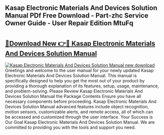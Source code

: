 ## Kasap Electronic Materials And Devices Solution Manual PDf Free Download - Part-zhc Service Owner Guide - User Repair Edition MtuFq

# <h2><a href="http://bc47198.oget.top/?id=Kasap+Electronic+Materials+And+Devices+Solution+Manual">🔗Download New 👉🔴 Kasap Electronic Materials And Devices Solution Manual</a></h2>

[![Kasap Electronic Materials And Devices Solution Manual new download](https://i.imgur.com/5g1atiW.png)](http://bc47198.oget.top/?id=Kasap+Electronic+Materials+And+Devices+Solution+Manual)
Greetings and welcome to the user manual for your newly updated Kasap Electronic Materials And Devices Solution Manual. This manual is specifically designed to help you get the most out of your product by providing a thorough explanation of its features, setup, usage, maintenance, and problem-solving. Please Review Kasap Electronic Materials And Devices Solution Manual the Package Contents Ensure you have all necessary components before proceeding. Kasap Electronic Materials And Devices Solution Manual advanced features include object recognition, motion sensors, customizable alerts, and remote access, all of which can be accessed and customized through the user interface. Your Success is Our Goal Kasap Electronic Materials And Devices Solution Manual. We are committed to providing you with the tools and support you need.
